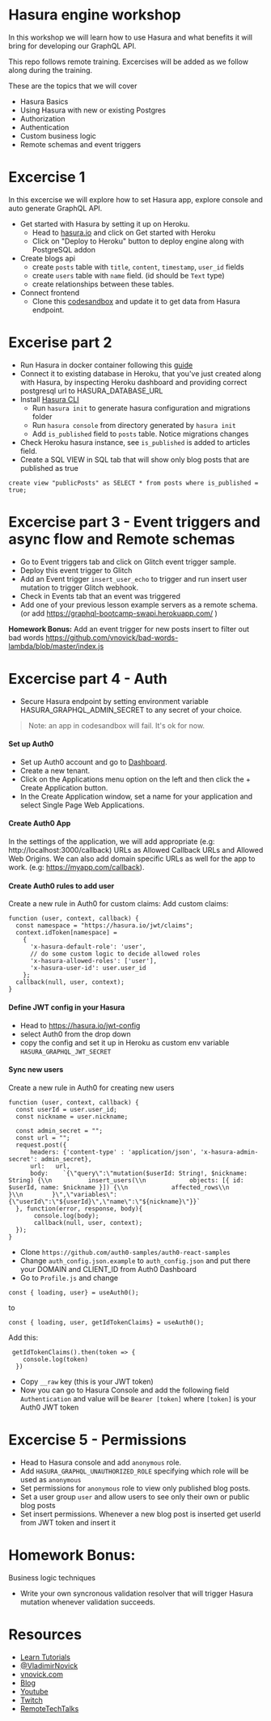 # Hasura engine workshop

In this workshop we will learn how to use Hasura and what benefits it will bring for developing our GraphQL API.

This repo follows remote training. Excercises will be added as we follow along during the training. 

These are the topics that we will cover
- Hasura Basics
- Using Hasura with new or existing Postgres
- Authorization
- Authentication
- Custom business logic
- Remote schemas and event triggers

# Excercise 1

In this excercise we will explore how to set Hasura app, explore console and auto generate GraphQL API. 

- Get started with Hasura by setting it up on Heroku. 
  - Head to [hasura.io](https://hasura.io) and click on Get started with Heroku
  - Click on "Deploy to Heroku" button to deploy engine along with PostgreSQL addon
- Create blogs api
  - create `posts` table with `title`, `content`, `timestamp`, `user_id` fields
  - create `users` table with `name` field. (id should be `Text` type)
  - create relationships between these tables. 
- Connect frontend
  - Clone this [codesandbox](https://codesandbox.io/s/hasura-workshop-excercise3-5bo4g) and update it to get data from Hasura endpoint. 

# Excerise part 2

- Run Hasura in docker container following this [guide](https://hasura.io/docs/1.0/graphql/manual/deployment/docker/index.html)
- Connect it to existing database in Heroku, that you've just created along with Hasura, 
by inspecting Heroku dashboard and providing correct postgresql url to HASURA_DATABASE_URL
- Install [Hasura CLI](https://hasura.io/docs/1.0/graphql/manual/hasura-cli/hasura.html#hasura)
  - Run `hasura init` to generate hasura configuration and migrations folder
  - Run `hasura console` from directory generated by `hasura init`
  - Add `is_published` field to `posts` table. Notice migrations changes
- Check Heroku hasura instance, see `is_published` is added to articles field. 
- Create a SQL VIEW in SQL tab that will show only blog posts that are published as true
```
create view "publicPosts" as SELECT * from posts where is_published = true;
```

# Excercise part 3 - Event triggers and async flow and Remote schemas

- Go to Event triggers tab and click on Glitch event trigger sample. 
- Deploy this event trigger to Glitch
- Add an Event trigger `insert_user_echo` to trigger and run insert user mutation to trigger Glitch webhook.
- Check in Events tab that an event was triggered
- Add one of your previous lesson example servers as a remote schema. (or add https://graphql-bootcamp-swapi.herokuapp.com/
)

**Homework Bonus:** Add an event trigger for new posts insert to filter out bad words https://github.com/vnovick/bad-words-lambda/blob/master/index.js

# Excercise part 4 - Auth
- Secure Hasura endpoint by setting environment variable HASURA_GRAPHQL_ADMIN_SECRET to any secret of your choice. 
> Note: an app in codesandbox will fail. It's ok for now.

#### Set up Auth0
- Set up Auth0 account and go to [Dashboard](https://manage.auth0.com/).
- Create a new tenant.
- Click on the Applications menu option on the left and then click the + Create Application button.
- In the Create Application window, set a name for your application and select Single Page Web Applications. 

#### Create Auth0 App

In the settings of the application, we will add appropriate (e.g: http://localhost:3000/callback) URLs as Allowed Callback URLs and Allowed Web Origins. We can also add domain specific URLs as well for the app to work. (e.g: https://myapp.com/callback).

#### Create Auth0 rules to add user

Create a new rule in Auth0 for custom claims:
Add custom claims: 
```
function (user, context, callback) {
  const namespace = "https://hasura.io/jwt/claims";
  context.idToken[namespace] = 
    { 
      'x-hasura-default-role': 'user',
      // do some custom logic to decide allowed roles
      'x-hasura-allowed-roles': ['user'],
      'x-hasura-user-id': user.user_id
    };
  callback(null, user, context);
}
```

#### Define JWT config in your Hasura
- Head to 
https://hasura.io/jwt-config
- select Auth0 from the drop down
- copy the config and set it up in Heroku as custom env variable `HASURA_GRAPHQL_JWT_SECRET`

#### Sync new users
Create a new rule in Auth0 for creating new users

```
function (user, context, callback) {
  const userId = user.user_id;
  const nickname = user.nickname;
  
  const admin_secret = "";
  const url = "";
  request.post({
      headers: {'content-type' : 'application/json', 'x-hasura-admin-secret': admin_secret},
      url:   url,
      body:    `{\"query\":\"mutation($userId: String!, $nickname: String) {\\n          insert_users(\\n            objects: [{ id: $userId, name: $nickname }]) {\\n            affected_rows\\n          }\\n        }\",\"variables\":{\"userId\":\"${userId}\",\"name\":\"${nickname}\"}}`
  }, function(error, response, body){
       console.log(body);
       callback(null, user, context);
  });
}
```

- Clone `https://github.com/auth0-samples/auth0-react-samples`
- Change `auth_config.json.example` to `auth_config.json` and put there your DOMAIN and CLIENT_ID from Auth0 Dashboard
- Go to `Profile.js` and change 

```
const { loading, user} = useAuth0();
```
to 

```
const { loading, user, getIdTokenClaims} = useAuth0();
```

Add this:

```
 getIdTokenClaims().then(token => {
    console.log(token)
  })
```
- Copy `__raw` key (this is your JWT token)
- Now you can go to Hasura Console and add the following field
`Authentication` and value will be `Bearer [token]` where `[token]` is your Auth0 JWT token



# Excercise 5 - Permissions

- Head to Hasura console and add `anonymous` role.
- Add `HASURA_GRAPHQL_UNAUTHORIZED_ROLE` specifying which role will be used as `anonymous`
- Set permissions for `anonymous` role to view only published blog posts.
- Set a user group `user` and allow users to see only their own or public blog posts
- Set insert permissions. Whenever a new blog post is inserted get userId from JWT token and insert it


# Homework Bonus:
Business logic techniques
- Write your own syncronous validation resolver that will trigger Hasura mutation whenever validation succeeds.


# Resources

- [Learn Tutorials](learn.hasura.io)
- [@VladimirNovick](https://twitter.com/VladimirNovick)
- [vnovick.com](https://vnovick.com)
- [Blog](https://dev.to/vladimirnovick)
- [Youtube](https://youtube.com/c/vladimirnovickdev)
- [Twitch](https://twitch.tv/vnovick)
- [RemoteTechTalks](https://remotetechtalks.com)




